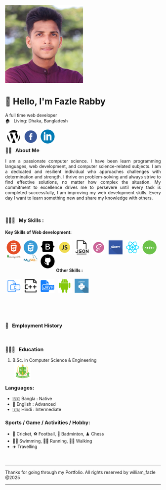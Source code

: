 <!-- banner image starts here  -->
<img src="images/my-image.png" width="50%">
<!-- banner image ends here  -->

<h1> 👋 Hello, I'm Fazle Rabby </h1>

A full time web developer  
🏠 &nbsp; Living: Dhaka, Bangladesh

<!-- Contact me section starts here  -->

[<img align="left" alt="website" title="website" width="45" hspace="5" src="./images/website.svg" />][website]
[<img align="left" alt="facebook" title="facebook" width="45" hspace="5" src="./images/facebook.svg" />][facebook]
[<img align="left" alt="linkedin" title="linkedin" width="45" hspace="5" src="./images/linkedin.svg" />][linkedin]
<br />
<br />

### 👨‍🏫 &nbsp; About Me

<p align="justify">
I am a passionate computer science. I have been learn programming languages, web development, and computer science-related subjects. I am a dedicated and resilient individual who approaches challenges with determination and strength. I thrive on problem-solving and always strive to find effective solutions, no matter how complex the situation. My commitment to excellence drives me to persevere until every task is completed successfully, I am improving my web development skills. Every day I want to learn something new and share my knowledge with others.
</p>

<br />

### 👨🏽‍💻 &nbsp; My Skills :

#### Key Skills of Web development:

<img align="left" alt="html5" title="html playlist" width="45" hspace="5" src="./images/html5.svg" />
<img align="left" alt="css3" title="css playlist" width="45" hspace="5" src="./images/css3.svg" />
<img align="left" alt="bootstrap" title="bootstrap playlist" width="45" hspace="5" src="./images/bootstrap.svg" />
<img align="left" alt="javascript" title="javascript playlist" width="45" hspace="5" src="./images/js.svg" />
<img align="left" alt="json" title="json playlist" width="45" hspace="5" src="./images/json.svg" />
<img align="left" alt="sass" title="sass playlist" width="45" hspace="5" src="./images/sass.svg" />
<img align="left" alt="jquery" title="jquery playlist" width="45" hspace="5" src="./images/jquery.svg" />
<img align="left" alt="react" title="react playlist" width="45" hspace="5" src="./images/react.svg" />
<img align="left" alt="node and express" title="node and express playlist" width="45" hspace="5" src="./images/node.svg" />
<img align="left" alt="mongodb" title="mongodb playlist" width="45" hspace="5" src="./images/mongodb.svg" />
<img align="left" alt="mysql" title="mysql playlist" width="45" hspace="5" src="./images/mysql.svg" />
<img align="left" alt="github" title="github playlist" width="45" hspace="5" src="./images/github.svg" />

<br />
<br />
<br />

<br>

#### Other Skills :
<img align="left" alt="c" title="c playlist" width="45" hspace="5" src="./images/c.svg" />
<img align="left" alt="c plus plus" title="c++ playlist" width="45" hspace="5" src="./images/cplus.svg" />
<img align="left" alt="java" title="java playlist" width="45" hspace="5" src="./images/java.svg" />
<img align="left" alt="android" title="android playlist" width="45" hspace="5" src="./images/android.svg" />
<img align="left" alt="python" title="python playlist" width="45" hspace="5" src="./images/python.svg" />
<br/>
<br/>
<br/>
<br/>



  <br/>
<br/>
<br/>

### 💼 &nbsp; Employment History



<br />

### 👨🏻‍🎓 &nbsp; Education

1. B.Sc. in Computer Science & Engineering  
   [<img align="left" alt="Green University of Bangladesh" title="Green University of Bangladesh" width="55" hspace="5" src="./images/gub-logo.png" />][gub]

<br />

<br>

### Languages:

- 🇧🇩 Bangla : Native
- 🏴󠁧󠁢󠁥󠁮󠁧󠁿 English : Advanced
- 🇮🇳 Hindi : Intermediate
  <br />

### Sports / Game / Activities / Hobby:

- 🏏 Cricket, ⚽ Football, 🏸 Badminton, ♟️ Chess
- 🏊‍♂️ Swimming, 🏃‍♂️ Running, 🚶‍♂️ Walking
- ✈️ Travelling

<br />

---

Thanks for going through my Portfolio.
All rights reserved by william_fazle @2025

---

[website]: https://williamfazle.github.io/
[facebook]: https://www.facebook.com/williamfazle1
[linkedin]: https://www.linkedin.com/in/fazle-rabby-green221002378/
[github]: https://github.com/williamfazle
[gub]: https://green.edu.bd/